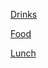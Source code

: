 
[Drinks](https://tabelog.com/en/tokyo/A1312/A131201/13233799/dtlmenu/drink/)

[Food](https://tabelog.com/en/tokyo/A1312/A131201/13233799/dtlmenu/)

[Lunch](https://tabelog.com/en/tokyo/A1312/A131201/13233799/dtlmenu/lunch/)